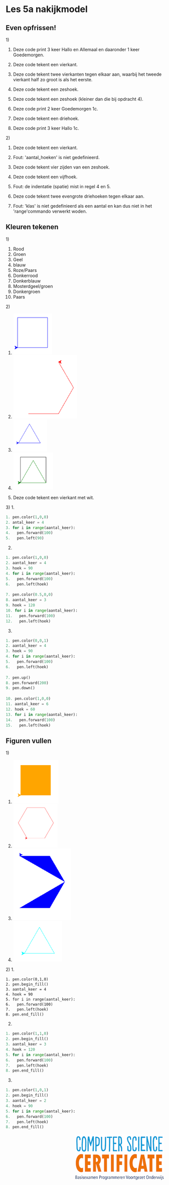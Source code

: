 # Les 5a nakijkmodel

## Even opfrissen!

1\)
1. Deze code print 3 keer Hallo en Allemaal en daaronder 1 keer Goedemorgen.

2. Deze code tekent een vierkant.

3. Deze code tekent twee vierkanten tegen elkaar aan, waarbij het tweede vierkant half zo groot is als het eerste.

4. Deze code tekent een zeshoek.

5. Deze code tekent een zeshoek (kleiner dan die bij opdracht 4).

6. Deze code print 2 keer Goedemorgen 1c.

7. Deze code tekent een driehoek.

8. Deze code print 3 keer Hallo 1c.

2\)
1. Deze code tekent een vierkant.

2. Fout: 'aantal_hoeken' is niet gedefinieerd.

3. Deze code tekent vier zijden van een zeshoek.

4. Deze code tekent een vijfhoek. 

5. Fout: de indentatie (spatie) mist in regel 4 en 5.

6. Deze code tekent twee evengrote driehoeken tegen elkaar aan.

7. Fout: 'klas' is niet gedefinieerd als een aantal en kan dus niet in het 'range'commando verwerkt woden.

## Kleuren tekenen

1\)
1. Rood
2. Groen
3. Geel
4. blauw
5. Roze/Paars
6. Donkerrood
7. Donkerblauw
8. Mosterdgeel/groen
9. Donkergroen
10. Paars

2\)
1. <img src="../../img/vierkant blauw lijn.PNG">

2. <img src="../../img/halve zeshoek rood lijn.PNG">

3. <img src="../../img/driehoek blauw lijn.PNG">

4. <img src="../../img/vierkant zwart driehoek groen lijn.PNG">

5. Deze code tekent een vierkant met wit. 

3\)
1.
```python
1. pen.color(1,0,0)
2. antal_keer = 4
3. for i in range(aantal_keer):
4.   pen.forward(100)
5.   pen.left(90)
```

2. 
```python
1. pen.color(1,0,0)
2. aantal_keer = 4
3. hoek = 90
4. for i in range(aantal_keer):
5.   pen.forward(100)
6.   pen.left(hoek)

7. pen.color(0.5,0,0)
8. aantal_keer = 3
9. hoek = 120
10. for i in range(aantal_keer):
11.   pen.forward(100)
12.   pen.left(hoek)
```

3. 
```python
1. pen.color(0,0,1)
2. aantal_keer = 4
3. hoek = 90
4. for i in range(aantal_keer):
5.   pen.forward(100)
6.   pen.left(hoek)

7. pen.up()
8. pen.forward(200)
9. pen.down()

10. pen.color(1,0,0)
11. aantal_keer = 6
12. hoek = 60
13. for i in range(aantal_keer):
14.   pen.forward(100)
15.   pen.left(hoek)
```

## Figuren vullen

1\)
1. <img src="../../img/oranje vierkant gevuld.PNG">

2. <img src="../../img/zeshoek rood lijn.PNG">

3. <img src="../../img/halve zeshoek blauw gevuld.PNG">

4. <img src="../../img/driehoek turqoise lijn.PNG">

2\)
1.
```pyton
1. pen.color(0,1,0)
2. pen.begin_fill()
3. aantal_keer = 4
4. hoek = 90
5. for i in range(aantal_keer):
6.   pen.forward(100)
7.   pen.left(hoek) 
8. pen.end_fill()     
```

2.
```python
1. pen.color(1,1,0)
2. pen.begin_fill()
3. aantal_keer = 3
4. hoek = 120
5. for i in range(aantal_keer):
6.   pen.forward(100)
7.   pen.left(hoek) 
8. pen.end_fill()     
```

3.
```python
1. pen.color(1,0,1)
2. pen.begin_fill()
3. aantal_keer = 2
4. hoek = 90
5. for i in range(aantal_keer):
6.   pen.forward(100)
7.   pen.left(hoek) 
8. pen.end_fill()    
```

<img src="../../img/logoCSCert_10cm.jpg" align="right">
